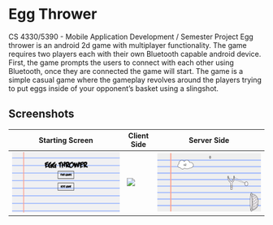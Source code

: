 # Egg Thrower
CS 4330/5390 - Mobile Application Development / Semester Project
Egg thrower is an android 2d game with multiplayer functionality. The game requires two players each with their own Bluetooth capable android device. First, the game prompts the users to connect with each other using Bluetooth, once they are connected the game will start. The game is a simple casual game where the gameplay revolves around the players trying to put eggs inside of your opponent’s basket using a slingshot.

## Screenshots

Starting Screen | Client Side | Server Side
------------------------------- | ---------------------------- | --------------------------------
![](screenshots/ss1.png?raw=true) | ![](screenshots/ss2.gif?raw=true) | ![](screenshots/ss3.png?raw=true)